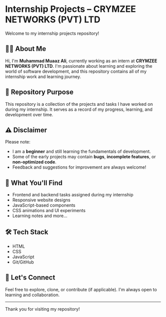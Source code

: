 # Internship Projects – CRYMZEE NETWORKS (PVT) LTD

Welcome to my internship projects repository!

## 👨‍💻 About Me

Hi, I'm **Muhammad Muaaz Ali**, currently working as an intern at **CRYMZEE NETWORKS (PVT) LTD**. I'm passionate about learning and exploring the world of software development, and this repository contains all of my internship work and learning journey.

## 📁 Repository Purpose

This repository is a collection of the projects and tasks I have worked on during my internship. It serves as a record of my progress, learning, and development over time.

## ⚠️ Disclaimer

Please note:
- I am a **beginner** and still learning the fundamentals of development.
- Some of the early projects may contain **bugs**, **incomplete features**, or **non-optimized code**.
- Feedback and suggestions for improvement are always welcome!

## 📌 What You'll Find

- Frontend and backend tasks assigned during my internship
- Responsive website designs
- JavaScript-based components
- CSS animations and UI experiments
- Learning notes and more...

## 🛠️ Tech Stack

- HTML
- CSS
- JavaScript
- Git/GitHub

## 🤝 Let's Connect

Feel free to explore, clone, or contribute (if applicable). I'm always open to learning and collaboration.

---

Thank you for visiting my repository!

